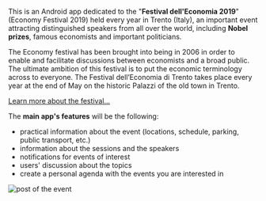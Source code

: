 This is an Android app dedicated to the "**Festival dell'Economia 2019**" (Economy Festival 2019) held every year in Trento (Italy), an important event attracting distinguished speakers from all over the world, including **Nobel prizes**, famous economists and important politicians.

The Economy festival has been brought into being in 2006 in order to enable and facilitate discussions between economists and a broad public. The ultimate ambition of this festival is to put the economic terminology across to everyone. The Festival dell’Economia di Trento takes place every year at the end of May on the historic Palazzi of the old town in Trento.

[Learn more about the festival...](https://www.trentino.com/en/highlights/tradition-and-culture/economy-festival-trento/)


The **main app's features** will be the following:
* practical information about the event (locations, schedule, parking, public transport, etc.)
* information about the sessions and the speakers
* notifications for events of interest
* users' discussion about the topics
* create a personal agenda with the events you are interested in

![post of the event](https://pbs.twimg.com/media/DjW1zqBXsAAJHhx.jpg)

